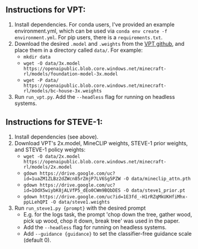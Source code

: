 ## Instructions for VPT:
1. Install dependencies. For conda users, I've provided an example environment.yml,
which can be used via `conda env create -f environment.yml`.
For pip users, there is a `requirements.txt`.
2. Download the desired `.model` and `.weights` from the [VPT
github](https://github.com/openai/Video-Pre-Training), and place them in a directory
called `data/`. For example:
    - `mkdir data`
    - `wget -O data/3x.model
    https://openaipublic.blob.core.windows.net/minecraft-rl/models/foundation-model-3x.model`
    - `wget -P data/
    https://openaipublic.blob.core.windows.net/minecraft-rl/models/bc-house-3x.weights`
3. Run `run_vpt.py`. Add the `--headless` flag for running on headless systems.

## Instructions for STEVE-1:
1. Install dependencies (see above).
2. Download VPT's 2x.model, MineCLIP weights, STEVE-1 prior weights, and STEVE-1 policy
weights:
    - `wget -O data/2x.model
    https://openaipublic.blob.core.windows.net/minecraft-rl/models/2x.model`
    - `gdown https://drive.google.com/uc?id=1uaZM1ZLBz2dZWcn85rZmjP7LV6Sg5PZW -O
    data/mineclip_attn.pth`
    - `gdown https://drive.google.com/uc?id=1OdX5wiybK8jALVfP5_dEo0CWm9BQbDES -O
    data/steve1_prior.pt`
    - `gdown https://drive.google.com/uc?id=1E3fd_-H1rRZqMkUKHfiMhx-ppLLehQPI -O
    data/steve1.weights `
3. Run `run_steve1.py {prompt}` with the desired prompt
    - E.g. for the logs task, the prompt 'chop down the tree, gather wood, pick up wood,
    chop it down, break tree' was used in the paper.
    - Add the `--headless` flag for running on headless systems.
    - Add `--guidance {guidance}` to set the classifier-free guidance scale (default 0).
